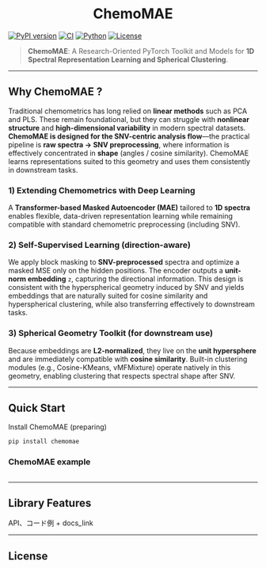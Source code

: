 <h1 align="center">ChemoMAE</h1>

[![PyPI version](https://img.shields.io/pypi/v/chemomae.svg)](https://pypi.org/project/chemomae/)
[![CI](https://github.com/Mantis-Ryuji/ChemoMAE/actions/workflows/ci.yml/badge.svg)](https://github.com/Mantis-Ryuji/ChemoMAE/actions/workflows/ci.yml)
[![Python](https://img.shields.io/pypi/pyversions/chemomae.svg)](https://pypi.org/project/chemomae/)
[![License](https://img.shields.io/badge/license-Apache--2.0-blue.svg)](LICENSE)


> **ChemoMAE**: A Research-Oriented PyTorch Toolkit and Models for **1D Spectral Representation Learning and Spherical Clustering**.

---

## Why ChemoMAE ?

Traditional chemometrics has long relied on **linear methods** such as PCA and PLS. These remain foundational, but they can struggle with **nonlinear structure** and **high-dimensional variability** in modern spectral datasets.
<br>
**ChemoMAE is designed for the SNV-centric analysis flow**—the practical pipeline is **raw spectra → SNV preprocessing**, where information is effectively concentrated in **shape** (angles / cosine similarity). ChemoMAE learns representations suited to this geometry and uses them consistently in downstream tasks.

### 1) Extending Chemometrics with Deep Learning

A **Transformer-based Masked Autoencoder (MAE)** tailored to **1D spectra** enables flexible, data-driven representation learning while remaining compatible with standard chemometric preprocessing (including SNV).

### 2) Self-Supervised Learning (direction-aware)

We apply block masking to **SNV-preprocessed** spectra and optimize a masked MSE only on the hidden positions. The encoder outputs a **unit-norm embedding** `z`, capturing the directional  information. This design is consistent with the hyperspherical geometry induced by SNV and yields embeddings that are naturally suited for cosine similarity and hyperspherical clustering, while also transferring effectively to downstream tasks.

### 3) Spherical Geometry Toolkit (for downstream use)

Because embeddings are **L2-normalized**, they live on the **unit hypersphere** and are immediately compatible with **cosine similarity**. Built-in clustering modules (e.g., Cosine-KMeans, vMFMixture) operate natively in this geometry, enabling clustering that respects spectral shape after SNV.

---

## Quick Start

Install ChemoMAE (preparing)

```bash
pip install chemomae
```

### ChemoMAE example

```python

```

---

## Library Features

API、コード例 + docs_link

---

## License
